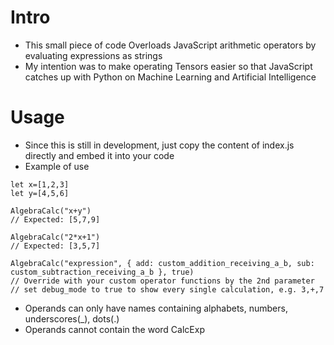 # Intro
- This small piece of code Overloads JavaScript arithmetic operators by evaluating expressions as strings
- My intention was to make operating Tensors easier so that JavaScript catches up with Python on Machine Learning and Artificial Intelligence
# Usage
- Since this is still in development, just copy the content of index.js directly and embed it into your code
- Example of use
```
let x=[1,2,3]
let y=[4,5,6]

AlgebraCalc("x+y")
// Expected: [5,7,9]

AlgebraCalc("2*x+1")
// Expected: [3,5,7]

AlgebraCalc("expression", { add: custom_addition_receiving_a_b, sub: custom_subtraction_receiving_a_b }, true)
// Override with your custom operator functions by the 2nd parameter
// set debug_mode to true to show every single calculation, e.g. 3,+,7

```
- Operands can only have names containing alphabets, numbers, underscores(_), dots(.)
- Operands cannot contain the word CalcExp
 
